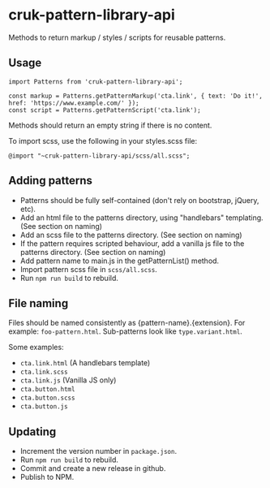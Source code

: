 # cruk-pattern-library-api
Methods to return markup / styles / scripts for reusable patterns.

## Usage

```
import Patterns from 'cruk-pattern-library-api';

const markup = Patterns.getPatternMarkup('cta.link', { text: 'Do it!', href: 'https://www.example.com/' });
const script = Patterns.getPatternScript('cta.link');
```

Methods should return an empty string if there is no content.

To import scss, use the following in your styles.scss file:

```
@import "~cruk-pattern-library-api/scss/all.scss";
```

## Adding patterns

* Patterns should be fully self-contained (don't rely on bootstrap, jQuery, etc).
* Add an html file to the patterns directory, using "handlebars" templating. (See section on naming)
* Add an scss file to the patterns directory. (See section on naming)
* If the pattern requires scripted behaviour, add a vanilla js file to the patterns directory. (See section on naming)
* Add pattern name to main.js in the getPatternList() method.
* Import pattern scss file in `scss/all.scss`.
* Run `npm run build` to rebuild.

## File naming

Files should be named consistently as {pattern-name}.{extension}.
For example: `foo-pattern.html`. Sub-patterns look like `type.variant.html`.

Some examples:
* `cta.link.html` (A handlebars template)
* `cta.link.scss`
* `cta.link.js` (Vanilla JS only)
* `cta.button.html`
* `cta.button.scss`
* `cta.button.js`

## Updating

* Increment the version number in `package.json`.
* Run `npm run build` to rebuild.
* Commit and create a new release in github.
* Publish to NPM.

